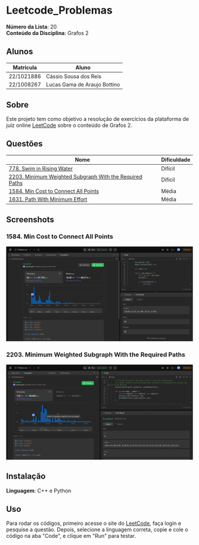 # Leetcode_Problemas

**Número da Lista**: 20<br>
**Conteúdo da Disciplina**: Grafos 2<br>

## Alunos
|Matrícula | Aluno |
| -- | -- |
| 22/1021886  |  Cássio Sousa dos Reis |
| 22/1008267  |  Lucas Gama de Araujo Bottino |

## Sobre 
Este projeto tem como objetivo a resolução de exercícios da plataforma de juíz online [LeetCode](https://leetcode.com/) sobre o conteúdo de Grafos 2.

## Questões

| Nome                                  | Dificuldade |
| ------------------------------------- | ----------- |
| [778. Swim in Rising Water](https://leetcode.com/problems/swim-in-rising-water/description/) | Difícil       |
| [2203. Minimum Weighted Subgraph With the Required Paths](https://leetcode.com/problems/minimum-weighted-subgraph-with-the-required-paths/description/)                  | Difícil       |
| [1584. Min Cost to Connect All Points](https://leetcode.com/problems/min-cost-to-connect-all-points/description/)     | Média     |
| [1631. Path With Minimum Effort](https://leetcode.com/problems/path-with-minimum-effort/description/)                            | Média     |

## Screenshots

### 1584. Min Cost to Connect All Points
![1584. Min Cost to Connect All Points](images/1584.png)

### 2203. Minimum Weighted Subgraph With the Required Paths
![2203. Minimum Weighted Subgraph With the Required Paths](images/2203.png)

## Instalação 
**Linguagem**: C++ e Python<br>

## Uso 
Para rodar os códigos, primeiro acesse o site do [LeetCode](https://leetcode.com/), faça login e pesquise a questão. Depois, selecione a linguagem correta, copie e cole o código na aba "Code", e clique em "Run" para testar.
